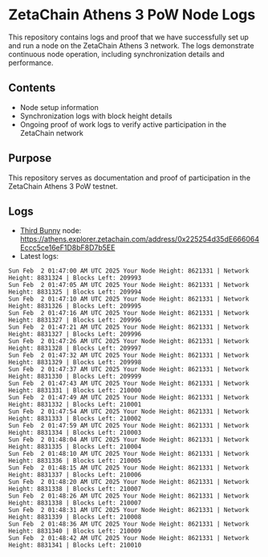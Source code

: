 # ZetaChain Athens 3 PoW Node Logs
This repository contains logs and proof that we have successfully set up and run a node on the ZetaChain Athens 3 network. The logs demonstrate continuous node operation, including synchronization details and performance.

## Contents
- Node setup information
- Synchronization logs with block height details
- Ongoing proof of work logs to verify active participation in the ZetaChain network

## Purpose
This repository serves as documentation and proof of participation in the ZetaChain Athens 3 PoW testnet.

## Logs

- [Third Bunny](https://thirdbunny.xyz/) node: https://athens.explorer.zetachain.com/address/0x225254d35dE666064Eccc5ce16eF1D8bF8D7b5EE
- Latest logs:
```
Sun Feb  2 01:47:00 AM UTC 2025 Your Node Height: 8621331 | Network Height: 8831324 | Blocks Left: 209993
Sun Feb  2 01:47:05 AM UTC 2025 Your Node Height: 8621331 | Network Height: 8831325 | Blocks Left: 209994
Sun Feb  2 01:47:10 AM UTC 2025 Your Node Height: 8621331 | Network Height: 8831326 | Blocks Left: 209995
Sun Feb  2 01:47:16 AM UTC 2025 Your Node Height: 8621331 | Network Height: 8831327 | Blocks Left: 209996
Sun Feb  2 01:47:21 AM UTC 2025 Your Node Height: 8621331 | Network Height: 8831327 | Blocks Left: 209996
Sun Feb  2 01:47:26 AM UTC 2025 Your Node Height: 8621331 | Network Height: 8831328 | Blocks Left: 209997
Sun Feb  2 01:47:32 AM UTC 2025 Your Node Height: 8621331 | Network Height: 8831329 | Blocks Left: 209998
Sun Feb  2 01:47:37 AM UTC 2025 Your Node Height: 8621331 | Network Height: 8831330 | Blocks Left: 209999
Sun Feb  2 01:47:43 AM UTC 2025 Your Node Height: 8621331 | Network Height: 8831331 | Blocks Left: 210000
Sun Feb  2 01:47:49 AM UTC 2025 Your Node Height: 8621331 | Network Height: 8831332 | Blocks Left: 210001
Sun Feb  2 01:47:54 AM UTC 2025 Your Node Height: 8621331 | Network Height: 8831333 | Blocks Left: 210002
Sun Feb  2 01:47:59 AM UTC 2025 Your Node Height: 8621331 | Network Height: 8831334 | Blocks Left: 210003
Sun Feb  2 01:48:04 AM UTC 2025 Your Node Height: 8621331 | Network Height: 8831335 | Blocks Left: 210004
Sun Feb  2 01:48:10 AM UTC 2025 Your Node Height: 8621331 | Network Height: 8831336 | Blocks Left: 210005
Sun Feb  2 01:48:15 AM UTC 2025 Your Node Height: 8621331 | Network Height: 8831337 | Blocks Left: 210006
Sun Feb  2 01:48:20 AM UTC 2025 Your Node Height: 8621331 | Network Height: 8831338 | Blocks Left: 210007
Sun Feb  2 01:48:26 AM UTC 2025 Your Node Height: 8621331 | Network Height: 8831338 | Blocks Left: 210007
Sun Feb  2 01:48:31 AM UTC 2025 Your Node Height: 8621331 | Network Height: 8831339 | Blocks Left: 210008
Sun Feb  2 01:48:36 AM UTC 2025 Your Node Height: 8621331 | Network Height: 8831340 | Blocks Left: 210009
Sun Feb  2 01:48:42 AM UTC 2025 Your Node Height: 8621331 | Network Height: 8831341 | Blocks Left: 210010
```
